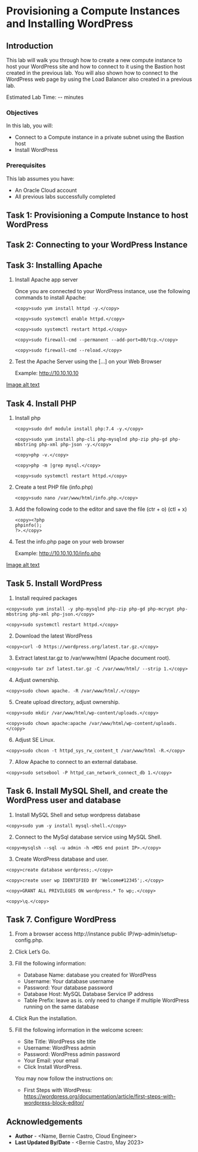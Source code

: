 # Provisioning a Compute Instances and Installing WordPress

## Introduction

This lab will walk you through how to create a new compute instance to host your WordPress site and how to connect to it using the Bastion host created in the previous lab. You will also shown how to connect to the WordPress web page by using the Load Balancer also created in a previous lab.

Estimated Lab Time: -- minutes

### Objectives

In this lab, you will:
* Connect to a Compute instance in a private subnet using the Bastion host
* Install WordPress

### Prerequisites

This lab assumes you have:
* An Oracle Cloud account
* All previous labs successfully completed

## Task 1: Provisioning a Compute Instance to host WordPress

## Task 2: Connecting to your WordPress Instance

## Task 3: Installing Apache

1. Install Apache app server



    Once you are connected to your WordPress instance, use the following commands to install Apache:
    ```
    <copy>sudo yum install httpd -y.</copy>
    ```

    ```
    <copy>sudo systemctl enable httpd.</copy>
    ```

    ```
    <copy>sudo systemctl restart httpd.</copy>
    ```

    ```
    <copy>sudo firewall-cmd --permanent --add-port=80/tcp.</copy>
    ```

    ```
    <copy>sudo firewall-cmd --reload.</copy>
    ```

2. Test the Apache Server using the [...] on your Web Browser



    Example: http://10.10.10.10

  [Image alt text](images/sample1.png)

## Task 4. Install PHP

1. Install php
    ```
    <copy>sudo dnf module install php:7.4 -y.</copy>
    ```

    ```
    <copy>sudo yum install php-cli php-mysqlnd php-zip php-gd php-mbstring php-xml php-json -y.</copy>
    ```

    ```
    <copy>php -v.</copy>
    ```

    ```
    <copy>php -m |grep mysql.</copy>
    ```

    ```
    <copy>sudo systemctl restart httpd.</copy>
    ```

2. Create a test PHP file (info.php)
    ```
    <copy>sudo nano /var/www/html/info.php.</copy>
    ```

3. Add the following code to the editor and save the file (ctr + o) (ctl + x)
    ```
    <copy><?php
    phpinfo();
    ?>.</copy>
    ```

4. Test the info.php page on your web browser

    Example: http://10.10.10.10/info.php

  [Image alt text](images/sample1.png)

## Task 5. Install WordPress

1. Install required packages
  ```
  <copy>sudo yum install -y php-mysqlnd php-zip php-gd php-mcrypt php-mbstring php-xml php-json.</copy>
  ```

  ```
  <copy>sudo systemctl restart httpd.</copy>
  ```

2. Download the latest WordPress
  ```
  <copy>curl -O https://wordpress.org/latest.tar.gz.</copy>
  ```

3. Extract latest.tar.gz to /var/www/html (Apache document root).
  ```
  <copy>sudo tar zxf latest.tar.gz -C /var/www/html/ --strip 1.</copy>
  ```

4. Adjust ownership.
  ```
  <copy>sudo chown apache. -R /var/www/html/.</copy>
  ```

5. Create upload directory, adjust ownership.
  ```
  <copy>sudo mkdir /var/www/html/wp-content/uploads.</copy>
  ```

  ```
  <copy>sudo chown apache:apache /var/www/html/wp-content/uploads.</copy>
  ```

6. Adjust SE Linux.
  ```
  <copy>sudo chcon -t httpd_sys_rw_content_t /var/www/html -R.</copy>
  ```

7. Allow Apache to connect to an external database.
  ```
  <copy>sudo setsebool -P httpd_can_network_connect_db 1.</copy>
  ```

## Task 6. Install MySQL Shell, and create the WordPress user and database

1. Install MySQL Shell and setup wordpress database
  ```
  <copy>sudo yum -y install mysql-shell.</copy>
  ```

2. Connect to the MySql database service using MySQL Shell.
  ```
  <copy>mysqlsh --sql -u admin -h <MDS end point IP>.</copy>
  ```

3. Create WordPress database and user.
  ```
  <copy>create database wordpress;.</copy>
  ```

  ```
  <copy>create user wp IDENTIFIED BY 'Welcome#12345';.</copy>
  ```

  ```
  <copy>GRANT ALL PRIVILEGES ON wordpress.* To wp;.</copy>
  ```

  ```
  <copy>\q.</copy>
  ```

## Task 7. Configure WordPress

1. From a browser access http://instance public IP/wp-admin/setup-config.php.

2. Click Let’s Go.

3. Fill the following information:



    - Database Name: database you created for WordPress
    - Username: Your database username
    - Password: Your database password
    - Database Host: MySQL Database Service IP address
    - Table Prefix: leave as is. only need to change if multiple WordPress running on the same database

4. Click Run the installation.

5. Fill the following information in the welcome screen:



    - Site Title: WordPress site title
    - Username: WordPress admin
    - Password: WordPress admin password
    - Your Email: your email
    - Click Install WordPress.


    You may now follow the instructions on:
      * First Steps with WordPress: https://wordpress.org/documentation/article/first-steps-with-wordpress-block-editor/

## Acknowledgements
* **Author** - <Name, Bernie Castro, Cloud Engineer>
* **Last Updated By/Date** - <Bernie Castro, May 2023>
